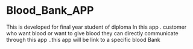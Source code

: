 # Blood_Bank_APP
This is developed for final year student of diploma In this app . customer who want blood or want to give blood they can directly communicate through this app ..this app will be link to a specific blood Bank
